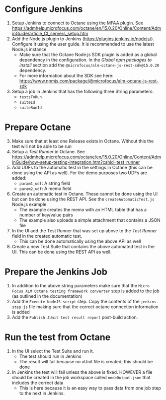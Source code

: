 # Configure Jenkins

1. Setup Jenkins to connect to Octane using the MFAA plugin.  See https://admhelp.microfocus.com/octane/en/15.0.20/Online/Content/AdminGuide/article_CI_servers_setup.htm
2. Add the Node.js plugin to Jenkins (https://plugins.jenkins.io/nodejs/).  Configure it using the user guide.  It is recommended to use the latest Node.js instance
    * Make sure that the Octane Node.js SDK plugin is added as a global dependency in the configuration.  In the _Global npm packages to install_ section add the
    `@microfocus/alm-octane-js-rest-sdk@15.0.20` dependency.
    * For more information about the SDK see here: <https://www.npmjs.com/package/@microfocus/alm-octane-js-rest-sdk>
1. Setup a job in Jenkins that has the following three String parameters:
    * `testsToRun`
    * `suiteId`
    * `suiteRunId`
    
# Prepare Octane
3. Make sure that at least one Release exists in Octane.  Without this the test will not be able to be run
3. Setup a _Test Runner_ in Octane.  See https://admhelp.microfocus.com/octane/en/15.0.20/Online/Content/AdminGuide/how-setup-testing-integration.htm?cshid=test_runner
4. Add UDFs to the automatic test in the settings in Octane (this can be done using the API as well).  For the demo purposes two UDFs are added:
   * `param1_udf`: A string field
   * `param2_udf`: A memo field
4. Create an automatic test in Octane.  These cannot be done using the UI but can be done using the REST API.  See the `createAutomaticTest.js` Node.js example
   * The example creates the memo with an HTML table that has a number of key/value pairs
   * The example also uploads a simple attachment that contains a JSON file
5. In the UI add the Test Runner that was set up above to the _Test Runner_ field in the created automatic test.
   * This can be done automatically using the above API as well
6. Create a new Test Suite that contains the above automated test in the UI.  This can be done using the REST API as well.

# Prepare the Jenkins Job
1. In addition to the above string parameters make sure that the `Micro Focus ALM Octane testing framework converter` step is added to the job (as outlined in the documentation)
2. Add the `Execute NodeJS script` step.  Copy the contents of the `jenkins-step.js` file making sure that the correct octane connection information is added
3. Add the `Publish JUnit test result report` post-build action.

# Run the test from Octane
1. In the UI select the Test Suite and run it.
   * The test should run in Jenkins
   * The result will fail because no xUnit file is created; this should be done
2. In Jenkins the test will fail unless the above is fixed.  HOWEVER a file should be created in the job workspace called `nodeOutput.json` that includes the correct data
   * This is here because it is an easy way to pass data from one job step to the next in Jenkins.


